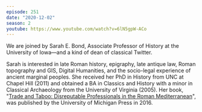 ```yaml
---
episode: 251
date: "2020-12-02"
season: 2
youtube: https://www.youtube.com/watch?v=6lN5gpW-ACo
---
```

We are joined by Sarah E. Bond, Associate Professor of History at the
University of Iowa—and a kind of dean of classical Twitter.

Sarah is interested in late Roman history, epigraphy, late antique law, Roman
topography and GIS, Digital Humanities, and the socio-legal experience of
ancient marginal peoples. She received her PhD in History from UNC at Chapel
Hill (2011) and obtained a BA in Classics and History with a minor in Classical
Archaeology from the University of Virginia (2005). Her book, "[Trade and
Taboo: Disreputable Professionals in the Roman Mediterranean][book]", was
published by the University of Michigan Press in 2016.

[book]: https://www.press.umich.edu/8224993/trade_and_taboo
